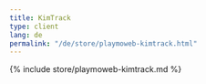 ```yaml
---
title: KimTrack
type: client
lang: de
permalink: "/de/store/playmoweb-kimtrack.html"
---
```


{% include store/playmoweb-kimtrack.md %}
